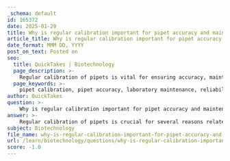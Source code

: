 ```yaml
---
_schema: default
id: 165372
date: 2025-01-29
title: Why is regular calibration important for pipet accuracy and maintenance?
article_title: Why is regular calibration important for pipet accuracy and maintenance?
date_format: MMM DD, YYYY
post_on_text: Posted on
seo:
  title: QuickTakes | Biotechnology
  page_description: >-
    Regular calibration of pipets is vital for ensuring accuracy, maintaining precision, identifying wear and tear, complying with quality standards, enhancing reliability, and preventing contamination in laboratory experiments.
  page_keywords: >-
    pipet calibration, pipet accuracy, laboratory maintenance, reliability, precision, quality control, experimental integrity, wear and tear, contamination prevention, standard compliance
author: QuickTakes
question: >-
    Why is regular calibration important for pipet accuracy and maintenance?
answer: >-
    Regular calibration of pipets is crucial for several reasons related to accuracy, reliability, and maintenance in laboratory settings:\n\n1. **Ensures Accuracy**: Calibration verifies that the pipet dispenses the correct volume of liquid. This is essential in experiments where precise measurements are critical. If a pipet is not calibrated, it may deliver more or less liquid than intended, leading to inaccurate results and potentially invalidating experimental outcomes.\n\n2. **Maintains Precision**: Regular calibration helps maintain the precision of pipetting. Precision refers to the consistency of repeated measurements. A calibrated pipet will provide consistent results over multiple uses, which is vital for experiments that require repeated measurements or comparisons.\n\n3. **Identifies Wear and Tear**: Over time, pipets can experience wear and tear due to regular use. Calibration checks can help identify any issues with the pipet's internal mechanisms or seals before they lead to significant inaccuracies. This proactive approach can prevent costly errors in experiments.\n\n4. **Compliance with Standards**: Many laboratories operate under strict quality control standards, especially in fields like pharmaceuticals and clinical research. Regular calibration of pipets is often a requirement to comply with these standards, ensuring that all measurements are reliable and traceable.\n\n5. **Enhances Reliability**: In critical experiments, the reliability of results is paramount. Regular calibration ensures that pipets function correctly, which enhances the overall reliability of the experimental data collected.\n\n6. **Prevents Contamination**: During the calibration process, pipets are often cleaned and inspected. This maintenance step helps prevent contamination of samples, which can occur if a pipet is not properly maintained.\n\nIn summary, regular calibration is essential for ensuring that pipets deliver accurate and precise volumes, maintaining the integrity of experimental results, and prolonging the lifespan of the pipets through proper maintenance.
subject: Biotechnology
file_name: why-is-regular-calibration-important-for-pipet-accuracy-and-maintenance.md
url: /learn/biotechnology/questions/why-is-regular-calibration-important-for-pipet-accuracy-and-maintenance
score: -1.0
---
```


&nbsp;